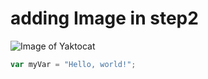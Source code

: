 
# adding Image in step2
![Image of Yaktocat](https://octodex.github.com/images/yaktocat.png)

``` javascript
var myVar = "Hello, world!";
```
